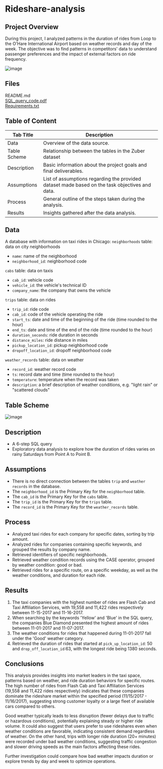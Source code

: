 # Rideshare-analysis   

## Project Overview 
During this project, I analyzed patterns in the duration of rides from Loop to the O'Hare International Airport based on weather records and day of the week. The objective was to find patterns in competitors' data to understand passenger preferences and the impact of external factors on ride frequency.

![image](https://github.com/LidiaRJ/Data_Analysis_Projects_TripleTen/blob/main/Zuber%20-%20Rideshare%20Company%20Analysis/bar-graph-2.png)


## Files 
README.md   
<a href= 'https://github.com/LidiaRJ/Data_Analysis_Projects_TripleTen/blob/main/Zuber%20-%20Rideshare%20Company%20Analysis/Zuber%20-%20SQL%20Data%20collection%20and%20processing.pdf' target=_blank><u>SQL_query_code.pdf</u></a>   
<a href='https://github.com/LidiaRJ/Rideshare-analysis/blob/main/Requirements.txt' target=_blank><u>Requirements.txt</u></a>

## Table of Content
| Tab Title| Description | 
| -------- | ------------|
| Data | Overview of the data source. |
| Table Scheme | Relationship between the tables in the Zuber dataset |
| Description | Basic information about the project goals and final deliverables. |
| Assumptions | List of assumptions regarding the provided dataset made based on the task objectives and data. |
| Process | General outline of the steps taken during the analysis. |
| Results | Insights gathered after the data analysis. |

## Data 
A database with information on taxi rides in Chicago: 
`neighborhoods` table: data on city neighborhoods   
* `name`: name of the neighborhood   
* `neighborhood_id`: neighborhood code   

`cabs` table: data on taxis 
* `cab_id`: vehicle code   
* `vehicle_id`: the vehicle's technical ID   
* `company_name`: the company that owns the vehicle   

`trips` table: data on rides   
* `trip_id`: ride code   
* `cab_id`: code of the vehicle operating the ride   
* `start_ts`: date and time of the beginning of the ride (time rounded to the hour)   
* `end_ts`: date and time of the end of the ride (time rounded to the hour)   
* `duration_seconds`: ride duration in seconds   
* `distance_miles`: ride distance in miles   
* `pickup_location_id`: pickup neighborhood code   
* `dropoff_location_id`: dropoff neighborhood code   

`weather_records` table: data on weather   
* `record_id`: weather record code   
* `ts`: record date and time (time rounded to the hour)   
* `temperature`: temperature when the record was taken   
* `description`: a brief description of weather conditions, e.g. "light rain" or "scattered clouds"

## Table Scheme
![image](https://github.com/LidiaRJ/Data_Analysis_Projects_TripleTen/blob/main/Zuber%20-%20Rideshare%20Company%20Analysis/scheme.png)

## Description
* A 6-step SQL query 
* Exploratory data analysis to explore how the duration of rides varies on rainy Saturdays from Point A to Point B.

## Assumptions 
* There is no direct connection between  the tables `trip` and `weather records` in the database. 
* The `neighborhood_id` is the Primary Key for the `neighborhood` table.
* The `cab_id` is the Primary Key for the `cabs` table. 
* The `trip_id` is the Primary Key for the `trips` table. 
* The `record_id` is the Primary Key for the `weather_records` table. 

## Process 
* Analyzed taxi rides for each company for specific dates, sorting by trip amount. 
* Analyzed rides for companies containing specific keywords, and grouped the results by company name. 
* Retrieved identifiers of specific neighborhoods. 
* Retrieved weather condition records using the CASE operator, grouped by weather condition: good or bad.
* Retrieved rides for a specific route, on a specific weekday, as well as the weather conditions, and duration for each ride. 

## Results 
1. The taxi companies with the highest number of rides are Flash Cab and Taxi Affiliation Services, with 19,558 and 11,422 rides respectively between 11-15-2017 and 11-16-2017. 
2. When searching by the keywords 'Yellow' and 'Blue' in the SQL query, the companies Blue Diamond presented the highest amount of rides between 11-01-2017 and 11-07-2017. 
3. The weather conditions for rides that happened during 11-01-2017 fall under the 'Good' weather category. 
4. Retrieved the duration of rides that started at `pick_up_location_id`: 50 and `drop_off_location_id`:63, with the longest ride being 1380 seconds.

## Conclusions
This analysis provides insights into market leaders in the taxi space, patterns based on weather, and ride duration behaviors for specific routes.
The high number of rides from Flash Cab and Taxi Affiliation Services (19,558 and 11,422 rides respectively) indicates that these companies dominate the rideshare market within the specified period (11/15/2017 - 11/16/2017), suggesting strong customer loyalty or a large fleet of available cars compared to others.
  
Good weather typically leads to less disruption (fewer delays due to traffic or hazardous conditions), potentially explaining steady or higher ride volume. It could also suggest that users prefer to use rideshares even when weather conditions are favorable, indicating consistent demand regardless of weather.
On the other hand, trips with longer ride duration (20+ minutes) were recorded under bad weather conditions, suggesting traffic congestion and slower driving speeds as the main factors affecting these rides.

Further investigation could compare how bad weather impacts duration or explore trends by day and week to optimize operations.

